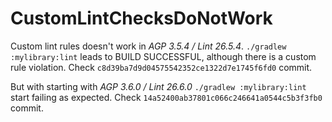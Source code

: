 # CustomLintChecksDoNotWork

Custom lint rules doesn't work in *AGP 3.5.4 / Lint 26.5.4*.
```./gradlew :mylibrary:lint``` leads to BUILD SUCCESSFUL, although there is a custom rule violation.
Check ```c8d39ba7d9d04575542352ce1322d7e1745f6fd0``` commit.

But with starting with *AGP 3.6.0 / Lint 26.6.0* ```./gradlew :mylibrary:lint``` start failing as expected.
Check ```14a52400ab37801c066c246641a0544c5b3f3fb0``` commit.
